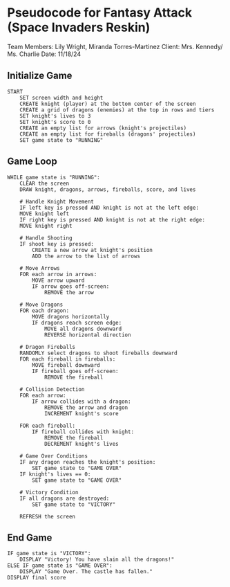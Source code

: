 # Pseudocode for Fantasy Attack (Space Invaders Reskin)

Team Members: Lily Wright, Miranda Torres-Martinez Client: Mrs. Kennedy/ Ms. Charlie Date: 11/18/24

## Initialize Game

    START
        SET screen width and height
        CREATE knight (player) at the bottom center of the screen
        CREATE a grid of dragons (enemies) at the top in rows and tiers
        SET knight's lives to 3
        SET knight's score to 0
        CREATE an empty list for arrows (knight's projectiles)
        CREATE an empty list for fireballs (dragons' projectiles)
        SET game state to "RUNNING"

## Game Loop

    WHILE game state is "RUNNING":
        CLEAR the screen
        DRAW knight, dragons, arrows, fireballs, score, and lives

        # Handle Knight Movement
        IF left key is pressed AND knight is not at the left edge:
        MOVE knight left
        IF right key is pressed AND knight is not at the right edge:
        MOVE knight right

        # Handle Shooting
        IF shoot key is pressed:
            CREATE a new arrow at knight's position
            ADD the arrow to the list of arrows

        # Move Arrows
        FOR each arrow in arrows:
            MOVE arrow upward
            IF arrow goes off-screen:
                REMOVE the arrow

        # Move Dragons
        FOR each dragon:
            MOVE dragons horizontally
            IF dragons reach screen edge:
                MOVE all dragons downward
                REVERSE horizontal direction

        # Dragon Fireballs
        RANDOMLY select dragons to shoot fireballs downward
        FOR each fireball in fireballs:
            MOVE fireball downward
            IF fireball goes off-screen:
                REMOVE the fireball

        # Collision Detection
        FOR each arrow:
            IF arrow collides with a dragon:
                REMOVE the arrow and dragon
                INCREMENT knight's score

        FOR each fireball:
            IF fireball collides with knight:
                REMOVE the fireball
                DECREMENT knight's lives

        # Game Over Conditions
        IF any dragon reaches the knight's position:
            SET game state to "GAME OVER"
        IF knight's lives == 0:
            SET game state to "GAME OVER"

        # Victory Condition
        IF all dragons are destroyed:
            SET game state to "VICTORY"

        REFRESH the screen

## End Game

    IF game state is "VICTORY":
        DISPLAY "Victory! You have slain all the dragons!"
    ELSE IF game state is "GAME OVER":
        DISPLAY "Game Over. The castle has fallen."
    DISPLAY final score
